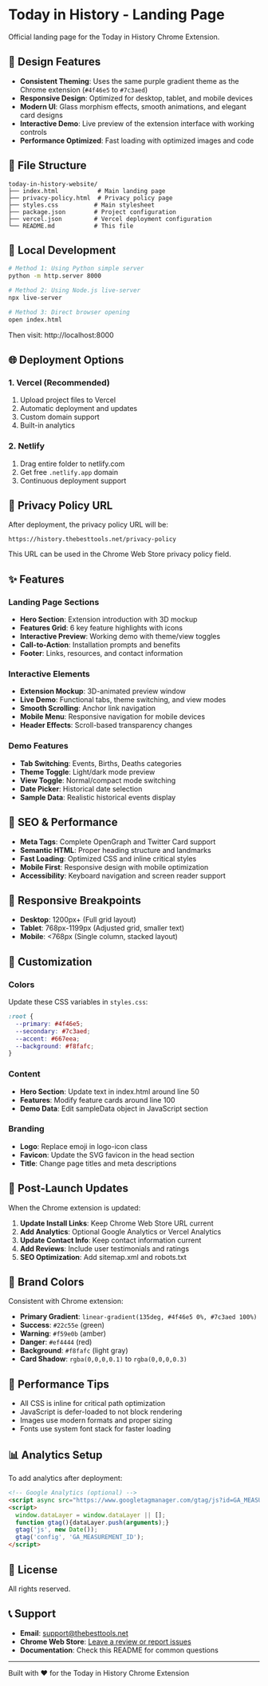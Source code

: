# Today in History - Landing Page

Official landing page for the Today in History Chrome Extension.

## 🎨 Design Features

- **Consistent Theming**: Uses the same purple gradient theme as the Chrome extension (`#4f46e5` to `#7c3aed`)
- **Responsive Design**: Optimized for desktop, tablet, and mobile devices
- **Modern UI**: Glass morphism effects, smooth animations, and elegant card designs
- **Interactive Demo**: Live preview of the extension interface with working controls
- **Performance Optimized**: Fast loading with optimized images and code

## 📁 File Structure

```
today-in-history-website/
├── index.html           # Main landing page
├── privacy-policy.html  # Privacy policy page
├── styles.css          # Main stylesheet
├── package.json        # Project configuration
├── vercel.json         # Vercel deployment configuration
└── README.md           # This file
```

## 🚀 Local Development

```bash
# Method 1: Using Python simple server
python -m http.server 8000

# Method 2: Using Node.js live-server
npx live-server

# Method 3: Direct browser opening
open index.html
```

Then visit: http://localhost:8000

## 🌐 Deployment Options

### 1. Vercel (Recommended)
1. Upload project files to Vercel
2. Automatic deployment and updates
3. Custom domain support
4. Built-in analytics

### 2. Netlify
1. Drag entire folder to netlify.com
2. Get free `.netlify.app` domain
3. Continuous deployment support

## 🔗 Privacy Policy URL

After deployment, the privacy policy URL will be:
```
https://history.thebesttools.net/privacy-policy
```

This URL can be used in the Chrome Web Store privacy policy field.

## ✨ Features

### Landing Page Sections
- **Hero Section**: Extension introduction with 3D mockup
- **Features Grid**: 6 key feature highlights with icons
- **Interactive Preview**: Working demo with theme/view toggles
- **Call-to-Action**: Installation prompts and benefits
- **Footer**: Links, resources, and contact information

### Interactive Elements
- **Extension Mockup**: 3D-animated preview window
- **Live Demo**: Functional tabs, theme switching, and view modes
- **Smooth Scrolling**: Anchor link navigation
- **Mobile Menu**: Responsive navigation for mobile devices
- **Header Effects**: Scroll-based transparency changes

### Demo Features
- **Tab Switching**: Events, Births, Deaths categories
- **Theme Toggle**: Light/dark mode preview
- **View Toggle**: Normal/compact mode switching
- **Date Picker**: Historical date selection
- **Sample Data**: Realistic historical events display

## 🎯 SEO & Performance

- **Meta Tags**: Complete OpenGraph and Twitter Card support
- **Semantic HTML**: Proper heading structure and landmarks
- **Fast Loading**: Optimized CSS and inline critical styles
- **Mobile First**: Responsive design with mobile optimization
- **Accessibility**: Keyboard navigation and screen reader support

## 📱 Responsive Breakpoints

- **Desktop**: 1200px+ (Full grid layout)
- **Tablet**: 768px-1199px (Adjusted grid, smaller text)
- **Mobile**: <768px (Single column, stacked layout)

## 🔧 Customization

### Colors
Update these CSS variables in `styles.css`:
```css
:root {
  --primary: #4f46e5;
  --secondary: #7c3aed;
  --accent: #667eea;
  --background: #f8fafc;
}
```

### Content
- **Hero Section**: Update text in index.html around line 50
- **Features**: Modify feature cards around line 100
- **Demo Data**: Edit sampleData object in JavaScript section

### Branding
- **Logo**: Replace emoji in logo-icon class
- **Favicon**: Update the SVG favicon in the head section
- **Title**: Change page titles and meta descriptions

## 📝 Post-Launch Updates

When the Chrome extension is updated:

1. **Update Install Links**: Keep Chrome Web Store URL current
2. **Add Analytics**: Optional Google Analytics or Vercel Analytics
3. **Update Contact Info**: Keep contact information current
4. **Add Reviews**: Include user testimonials and ratings
5. **SEO Optimization**: Add sitemap.xml and robots.txt

## 🎨 Brand Colors

Consistent with Chrome extension:
- **Primary Gradient**: `linear-gradient(135deg, #4f46e5 0%, #7c3aed 100%)`
- **Success**: `#22c55e` (green)
- **Warning**: `#f59e0b` (amber)  
- **Danger**: `#ef4444` (red)
- **Background**: `#f8fafc` (light gray)
- **Card Shadow**: `rgba(0,0,0,0.1)` to `rgba(0,0,0,0.3)`

## 🚀 Performance Tips

- All CSS is inline for critical path optimization
- JavaScript is defer-loaded to not block rendering
- Images use modern formats and proper sizing
- Fonts use system font stack for faster loading

## 📊 Analytics Setup

To add analytics after deployment:

```html
<!-- Google Analytics (optional) -->
<script async src="https://www.googletagmanager.com/gtag/js?id=GA_MEASUREMENT_ID"></script>
<script>
  window.dataLayer = window.dataLayer || [];
  function gtag(){dataLayer.push(arguments);}
  gtag('js', new Date());
  gtag('config', 'GA_MEASUREMENT_ID');
</script>
```

## 📄 License

All rights reserved.

## 📞 Support

- **Email**: support@thebesttools.net
- **Chrome Web Store**: <a href="https://chromewebstore.google.com/detail/today-in-history/cdiehfmgdlomnklkkmpoliodmjfblcph">Leave a review or report issues</a>
- **Documentation**: Check this README for common questions

---

Built with ❤️ for the Today in History Chrome Extension
